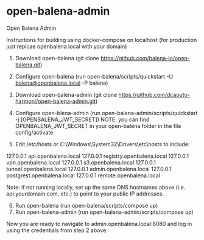 # open-balena-admin
Open Balena Admin

Instructions for building using docker-compose on localhost (for production just replcae openbalena.local with your domain)

1. Download open-balena (git clone https://github.com/balena-io/open-balena.git)
2. Configure open-balena (run open-balena/scripts/quickstart -U balena@openbalena.local -P balena)
3. Download open-balena-admin (git clone https://github.com/dcaputo-harmoni/open-balena-admin.git)
4. Configure open-blena-admin (run open-balena-admin/scripts/quickstart -j [OPENBALENA_JWT_SECRET]) 
NOTE: you can find OPENBALENA_JWT_SECRET in your open-balena folder in the file config/activate

5. Edit /etc/hosts or C:\Windows\System32\Drivers\etc\hosts to include:

127.0.0.1 api.openbalena.local
127.0.0.1 registry.openbalena.local
127.0.0.1 vpn.openbalena.local
127.0.0.1 s3.openbalena.local
127.0.0.1 tunnel.openbalena.local
127.0.0.1 admin.openbalena.local
127.0.0.1 postgrest.openbalena.local
127.0.0.1 remote.openbalena.local

Note: if not running locally, set up the same DNS hostnames above (i.e. api.yourdomain.com, etc.) to point to your public IP addresses.

6. Run open-balena (run open-balena/scripts/compose up)
7. Run open-balena-admin (run open-balena-admin/scripts/compose up)

Now you are ready to navigate to admin.openbalena.local:8080 and log in using the credentials from step 2 above.